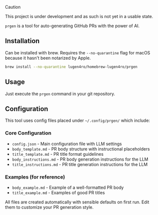 > [!CAUTION]
> This project is under development and as such is not yet in a usable state.

`prgen` is a tool for auto-generating GitHub PRs with the power of AI.

## Installation

Can be installed with brew.
Requires the `--no-quarantine` flag for macOS because it hasn't been notarized by Apple.

```bash
brew install --no-quarantine lugen4ro/homebrew-lugen4ro/prgen
```

## Usage

Just execute the `prgen` command in your git repository.

## Configuration

This tool uses config files placed under `~/.config/prgen/` which include:

### Core Configuration
- `config.json` - Main configuration file with LLM settings
- `body_template.md` - PR body structure with instructional placeholders
- `title_template.md` - PR title format guidelines
- `body_instructions.md` - PR body generation instructions for the LLM
- `title_instructions.md` - PR title generation instructions for the LLM

### Examples (for reference)
- `body_example.md` - Example of a well-formatted PR body
- `title_example.md` - Examples of good PR titles

All files are created automatically with sensible defaults on first run. Edit them to customize your PR generation style.
